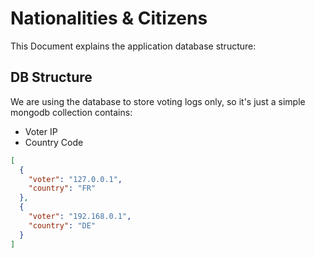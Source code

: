 # Nationalities & Citizens

This Document explains the application database structure:

## DB Structure
We are using the database to store voting logs only, so it's just a simple mongodb collection contains:
- Voter IP
- Country Code

```json
[
  {
    "voter": "127.0.0.1",
    "country": "FR"
  },
  {
    "voter": "192.168.0.1",
    "country": "DE"
  }
]
```
